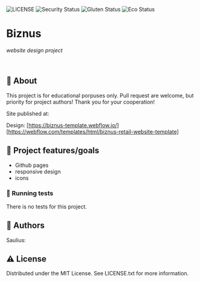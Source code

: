 ![LICENSE](https://img.shields.io/badge/license-MIT-blue.svg?style=flat-square)
![Security Status](https://img.shields.io/security-headers?label=Security&url=https%3A%2F%2Fgithub.com&style=flat-square)
![Gluten Status](https://img.shields.io/badge/Gluten-Free-green.svg)
![Eco Status](https://img.shields.io/badge/ECO-Friendly-green.svg)


# Biznus

_website design project_

<br>

## 🌟 About

This project is for educational porpuses only. Pull request are welcome, but priority for project authors! Thank you for your cooperation!

Site published at: 

Design: [https://biznus-template.webflow.io/]
[https://webflow.com/templates/html/biznus-retail-website-template]

## 🎯 Project features/goals

-   Github pages
-   responsive design
-   icons

### 🧪 Running tests

There is no tests for this project.

## 🎅 Authors

Saulius: 

## ⚠️ License

Distributed under the MIT License. See LICENSE.txt for more information.

